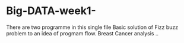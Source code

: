 # Big-DATA-week1-
There are two programme in this single file 
Basic solution of Fizz buzz problem to an idea of progmam flow.
Breast Cancer analysis ..

